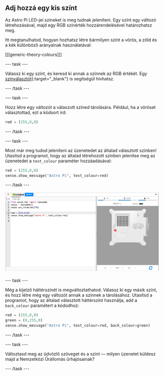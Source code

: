 ## Adj hozzá egy kis színt

Az Astro Pi LED-jei színeket is meg tudnak jeleníteni. Egy színt egy változó létrehozásával, majd egy RGB színérték hozzárendelésével határozhatsz meg.

Itt megtanulhatod, hogyan hozhatsz létre bármilyen színt a vörös, a zöld és a kék különböző arányainak használatával:

[[[generic-theory-colours]]]

--- task ---

Válassz ki egy színt, és keresd ki annak a színnek az RGB értékét. Egy [színválasztót](https://www.w3schools.com/colors/colors_rgb.asp){:target="_blank"} is segítségül hívhatsz.

--- /task ---

--- task ---

Hozz létre egy változót a válaszott színed tárolására. Például, ha a vöröset választottad, ezt a kódsort írd:

```python
red = (255,0,0)
```

--- /task ---

--- task ---

Most már meg tudod jeleníteni az üzenetedet az általad választott színben! Utasítsd a programot, hogy az általad létrehozott színben jelenítse meg az üzenetedet a `text_colour` paraméter hozzáadásával:

```python
red = (255,0,0)
sense.show_message("Astro Pi", text_colour=red)
```

--- /task ---

![A Trinket Sense HAT emulátor egy példakódot futtat, amely az \"Astro PI\" szöveget futtatja végig a LED-mátrixon piros betűkkel](images/M0_2.gif)

--- task ---

Még a kijelző háttérszínét is megváltoztathatod. Válassz ki egy másik színt, és hozz létre még egy változót annak a színnek a tárolásához. Utasítsd a programot, hogy az általad választott háttérszínt használja, add a `back_colour` paramétert a kódodhoz:

```python
red = (255,0,0)
green = (0,255,0)
sense.show_message("Astro Pi", text_colour=red, back_colour=green)
```

--- /task ---

--- task ---

Változtasd meg az üdvözlő szöveget és a színt — milyen üzenetet küldesz majd a Nemzetközi Űrállomás űrhajósainak?

--- /task ---
